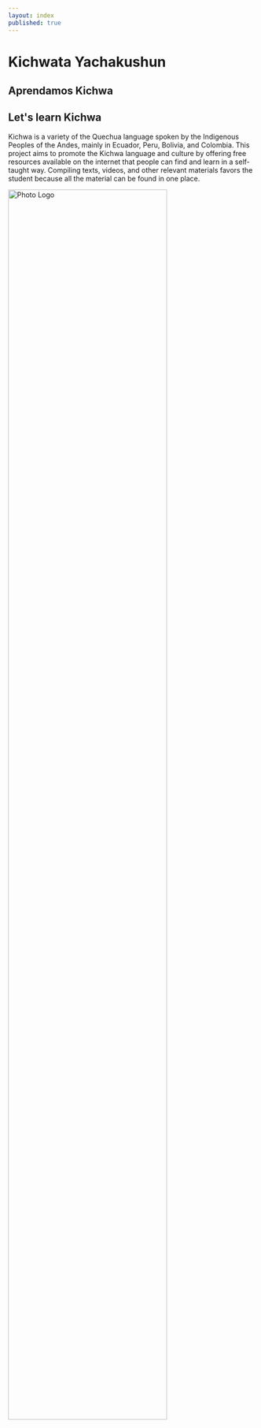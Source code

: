```yaml
---
layout: index
published: true
---
```

# Kichwata Yachakushun 
## Aprendamos Kichwa 
## Let's learn Kichwa

Kichwa is a variety of the Quechua language spoken by the Indigenous Peoples of the Andes, mainly in Ecuador, Peru, Bolivia, and Colombia. This project aims to promote the Kichwa language and culture by offering free resources available on the internet that people can find and learn in a self-taught way. Compiling texts, videos, and other relevant materials favors the student because all the material can be found in one place.

<div class="row">
  <div class="col-md-8">
  </div>
  <div class="col-md-4">
    <img src="/images/Photo_logo.png" alt="Photo Logo" style="width: 80%;">
  </div>
</div>
